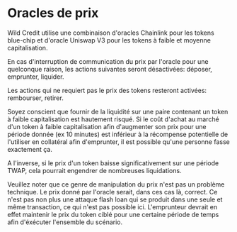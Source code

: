 # Oracles de prix

Wild Credit utilise une combinaison d'oracles Chainlink pour les tokens blue-chip et d'oracle Uniswap V3 pour les tokens à faible et moyenne capitalisation.

En cas d'interruption de communication du prix par l'oracle pour une quelconque raison, les actions suivantes seront désactivées: déposer, emprunter, liquider.

Les actions qui ne requiert pas le prix des tokens resteront activées: rembourser, retirer.

Soyez conscient que fournir de la liquidité sur une paire contenant un token à faible capitalisation est hautement risqué. Si le coût d'achat au marché d'un token à faible capitalisation afin d'augmenter son prix pour une période donnée \(ex 10 minutes\) est inférieur à la récompense potentielle de l'utiliser en collatéral afin d'emprunter, il est possible qu'une personne fasse exactement ça.

A l'inverse, si le prix d'un token baisse significativement sur une période TWAP, cela pourrait engendrer de nombreuses liquidations.

Veuillez noter que ce genre de manipulation du prix n'est pas un problème technique. Le prix donné par l'oracle serait, dans ces cas là, correct. Ce n'est pas non plus une attaque flash loan qui se produit dans une seule et même transaction, ce qui n'est pas possible ici.  L'emprunteur devrait en effet maintenir le prix du token ciblé pour une certaine période de temps afin d'éxécuter l'ensemble du scénario.


